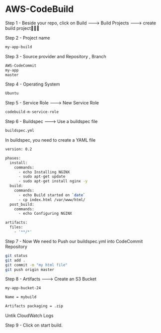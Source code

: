 # AWS-CodeBuild

Step 1 - Beside your repo, click on Build  --->  Build Projects  --->  create build project👩🏾‍🔧

Step 2 - Project name

```sh
my-app-build
```

Step 3 - Source provider and Repository , Branch

```sh
AWS-CodeCommit
my-app
master
```

Step 4 -  Operating System

```sh
Ubuntu
```

Step 5 -  Service Role  --->  New Service Role

```sh
codebuild-m-service-role
```

Step 6 -  Buildspec  --->  Use a buildspec file

```sh
buildspec.yml
```

In buildspec, you need to create a YAML file 

```sh
version: 0.2

phases:
  install:
    commands:
      - echo Installing NGINX
      - sudo apt-get update
      - sudo apt-get install nginx -y
  build:
    commands:
      - echo Build started on `date`
      - cp index.html /var/www/html/
  post_build:
    commands:
      - echo Configuring NGINX

artifacts:
  files:
    - '**/*'
```

Step 7 - Now We need to Push our buildspec.yml into CodeCommit Repository

```sh
git status
git add .
git commit -m "my html file"
git push origin master
``` 

Step 8 - Artifacts  --->  Create an S3 Bucket

```sh
my-app-bucket-24

Name = mybuild

Artifacts packaging = .zip
```
Untik CloudWatch Logs

Step 9 - Click on start build.

